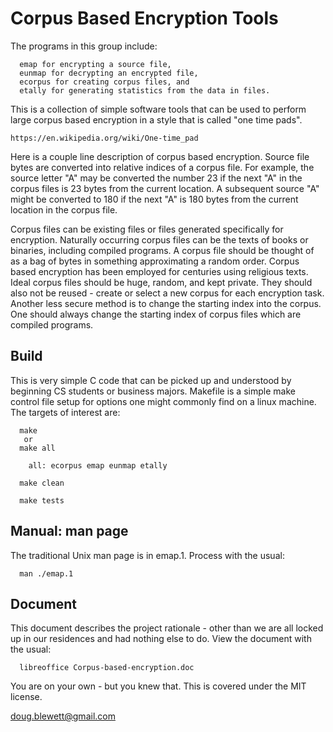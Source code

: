 Corpus Based Encryption Tools
=============================

The programs in this group include:
```
  emap for encrypting a source file,
  eunmap for decrypting an encrypted file,
  ecorpus for creating corpus files, and
  etally for generating statistics from the data in files.
```
This is a collection of simple software tools that can be used to perform large corpus based encryption in a style that is called "one time pads".
```
https://en.wikipedia.org/wiki/One-time_pad
```

Here is a couple line description of corpus based encryption.  Source file bytes are converted into relative indices of a corpus file.  For example, the source letter "A" may be converted the number 23 if the next "A" in the corpus files is 23 bytes from the current location.  A subsequent source "A" might be converted to 180 if the next "A" is 180 bytes from the current location in the corpus file.

Corpus files can be existing files or files generated specifically for encryption.  Naturally occurring corpus files can be the texts of books or binaries, including compiled programs.  A corpus file should be thought of as a bag of bytes in something approximating a random order.  Corpus based encryption has been employed for centuries using religious texts.  Ideal corpus files should be huge, random, and kept private.  They should also not be reused - create or select a new corpus for each encryption task.  Another less secure method is to change the starting index into the corpus.  One should always change the starting index of corpus files which are compiled programs.


Build
-----

This is very simple C code that can be picked up and understood by beginning CS students or business majors.  Makefile is a simple make control file setup for options one might commonly find on a linux machine.  The targets of interest are:
```
  make
   or
  make all

    all: ecorpus emap eunmap etally

  make clean

  make tests
```

Manual: man page
----------------

The traditional Unix man page is in emap.1.  Process with the usual:
```
  man ./emap.1
```

Document
--------

This document describes the project rationale - other than we are all locked up in our residences and had nothing else to do.  View the document with the usual:
```
  libreoffice Corpus-based-encryption.doc
```
You are on your own - but you knew that.  This is covered under the MIT license.

doug.blewett@gmail.com
